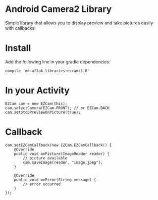 # Android Camera2 Library
Simple library that allows you to display preview and take pictures easily with callbacks!

# Install

Add the following line in your gradle dependencies:

	compile 'me.aflak.libraries:ezcam:1.0'
  
# In your Activity

    EZCam cam = new EZCam(this);
    cam.selectCamera(EZCam.FRONT); // or EZCam.BACK
    cam.setStopPreviewOnPicture(true);
  
# Callback

	cam.setEZCamCallback(new EZCam.EZCamCallback() {
	    @Override
	    public void onPicture(ImageReader reader) {
	        // picture available
	        cam.saveImage(reader, "image.jpeg");
	    }
	
	    @Override
	    public void onError(String message) {
	        // error occurred
	    }
	});

